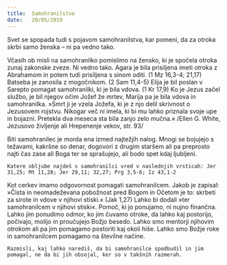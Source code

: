 ```yaml
---
title:  Samohranilstvo
date:   20/05/2019
---
```


Svet se spopada tudi s pojavom samohranilstva, kar pomeni, da za otroka skrbi samo ženska – ni pa vedno tako.

Včasih ob misli na samohranilko pomislimo na žensko, ki je spočela otroka zunaj zakonske zveze. Ni vedno tako. Agara  je bila prisiljena imeti otroka z Abrahamom in potem tudi prisiljena s sinom oditi. (1 Mz 16,3-4; 21,17) Batseba je zanosila z mogočnikom. (2 Sam 11,4-5) Elija je bil poslan v Sarepto pomagat samohranilki, ki je bila vdova. (1 Kr 17,9) Ko je Jezus začel službo, je bil njegov očim Jožef že mrtev, Marija pa je bila vdova in samohranilka. »Smrt ji je vzela Jožefa, ki je z njo delil skrivnost o Jezusovem rojstvu. Nikogar več ni imela, ki bi mu lahko priznala svoje upe in bojazni. Pretekla dva meseca sta bila zanjo zelo mučna.« /Ellen G. White, Jezusovo življenje ali Hrepenenje vekov, str. 93/

Biti samohranilec je morda ena izmed najtežjih nalog. Mnogi se bojujejo s težavami, kakršne so denar, dogovori z drugim staršem ali pa preprosto najti čas zase ali Boga ter se sprašujejo, ali bodo spet kdaj ljubljeni.

`Katere obljube najdeš s samohranilci vred v naslednjih vrsticah: Jer 31,25; Mt 11,28; Jer 29,11; 32,27; Prg 3,5-6; Iz 43,1-2`

Kot cerkev imamo odgovornost pomagati samohranilcem. Jakob je zapisal: »Čista in neomadeževana pobožnost pred Bogom in Očetom je to: skrbeti za sirote in vdove v njihovi stiski.« (Jak 1,27) Lahko bi dodali »ter samohranilcem v njihovi stiski«. Pomoč, ki jo ponujamo, ni nujno finančna. Lahko jim ponudimo odmor, ko jim čuvamo otroke, da lahko kaj postorijo, počivajo, molijo in proučujejo Božjo besedo. Lahko smo mentorji njihovim otrokom ali pa jim pomagamo postoriti kaj okoli hiše. Lahko smo Božje roke in samohranilcem pomagamo na številne načine.

`Razmisli, kaj lahko narediš, da bi samohranilce spodbudil in jim pomagal, ne da bi jih obsojal, ker so v takšnih razmerah.`
